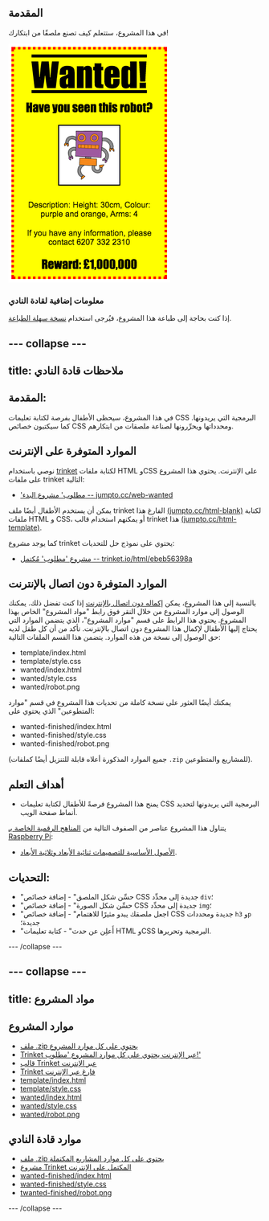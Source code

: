 ## المقدمة

في هذا المشروع، ستتعلم كيف تصنع ملصقًا من ابتكارك!

![screenshot](images/wanted-final.png)

### معلومات إضافية لقادة النادي

إذا كنت بحاجة إلى طباعة هذا المشروع، فيُرجى استخدام [نسخة سهلة الطباعة](https://projects.raspberrypi.org/ar-SA/projects/wanted/print).


--- collapse ---
---
title: ملاحظات قادة النادي
---


## المقدمة:
في هذا المشروع، سيحظى الأطفال بفرصة لكتابة تعليمات CSS البرمجية التي يريدونها. كما سيكتبون خصائص CSS ومحدداتها ويحرِّرونها لصناعة ملصقات من ابتكارهم.

## الموارد المتوفرة على الإنترنت

نوصي باستخدام [trinket](https://trinket.io/) لكتابة ملفات HTML وCSS على الإنترنت. يحتوي هذا المشروع على ملفات trinket التالية:

+ ['مطلوب' مشروع البدء -- jumpto.cc/web-wanted](http://jumpto.cc/web-wanted)

يمكن أن يستخدم الأطفال أيضًا ملف trinket الفارغ هذا [(jumpto.cc/html-blank)](http://jumpto.cc/html-blank) لكتابة ملفات HTML و CSS، أو يمكنهم استخدام قالب trinket هذا [(jumpto.cc/html-template)](http://jumpto.cc/html-template).

كما يوجد مشروع trinket يحتوي على نموذج حل للتحديات:

+ [مشروع 'مطلوب' مُكتمل -- trinket.io/html/ebeb56398a](https://trinket.io/html/ebeb56398a)

## الموارد المتوفرة دون اتصال بالإنترنت
بالنسبة إلى هذا المشروع، يمكن [إكماله دون اتصال بالإنترنت](https://www.codeclubprojects.org/en-GB/resources/webdev-working-offline/) إذا كنت تفضل ذلك. يمكنك الوصول إلى موارد المشروع من خلال النقر فوق رابط "مواد المشروع" الخاص بهذا المشروع. يحتوي هذا الرابط على قسم "موارد المشروع"، الذي يتضمن الموارد التي يحتاج إليها الأطفال لإكمال هذا المشروع دون اتصال بالإنترنت. تأكد من أن كل طفل لديه حق الوصول إلى نسخة من هذه الموارد. يتضمن هذا القسم الملفات التالية:

+ template/index.html
+ template/style.css
+ wanted/index.html
+ wanted/style.css
+ wanted/robot.png

يمكنك أيضًا العثور على نسخة كاملة من تحديات هذا المشروع في قسم "موارد المتطوعين" الذي يحتوي على:

+ wanted-finished/index.html
+ wanted-finished/style.css
+ wanted-finished/robot.png

(جميع الموارد المذكورة أعلاه قابلة للتنزيل أيضًا كملفات `.zip` للمشاريع والمتطوعين).

## أهداف التعلم
+ يمنح هذا المشروع فرصةً للأطفال لكتابة تعليمات CSS البرمجية التي يريدونها لتحديد أنماط صفحة الويب.

يتناول هذا المشروع عناصر من الصفوف التالية من [المناهج الرقمية الخاصة بـ Raspberry Pi](http://rpf.io/curriculum):

+ [الأصول الأساسية للتصميمات ثنائية الأبعاد وثلاثية الأبعاد](https://www.raspberrypi.org/curriculum/design/creator).

## التحديات:
+ "حسِّن شكل الملصق" - إضافة خصائص CSS جديدة إلى محدِّد `div`؛
+ "حسِّن شكل الصورة" - إضافة خصائص CSS جديدة إلى محدِّد `img`؛
+ "اجعل ملصقك يبدو مثيرًا للاهتمام" - إضافة خصائص CSS جديدة ومحددات `h3` و`p` جديدة؛
+ "أَعلِن عن حدث" - كتابة تعليمات HTML وCSS البرمجية وتحريرها.


--- /collapse ---


--- collapse ---
---
title: مواد المشروع
---
## موارد المشروع
* [ملف .zip يحتوي على كل موارد المشروع](resources/wanted-project-resources.zip)
* [Trinket عبر الإنترنت يحتوي على كل موارد المشروع 'مطلوب!'](http://jumpto.cc/web-wanted)
* [قالب Trinket عبر الإنترنت](http://jumpto.cc/trinket-template)
* [Trinket فارغ عبر الإنترنت](http://jumpto.cc/trinket-blank)
* [template/index.html](resources/template-index.html)
* [template/style.css](resources/template-style.css)
* [wanted/index.html](resources/wanted-index.html)
* [wanted/style.css](resources/wanted-style.css)
* [wanted/robot.png](resources/wanted-robot.png)

## موارد قادة النادي
* [ملف .zip يحتوي على كل موارد المشاريع المكتملة](resources/wanted-volunteer-resources.zip)
* [مشروع Trinket المكتمل على الإنترنت](https://trinket.io/html/ebeb56398a)
* [wanted-finished/index.html](resources/wanted-finished-index.html)
* [wanted-finished/style.css](resources/wanted-finished-style.css)
* [twanted-finished/robot.png](resources/twanted-finished-robot.png)

--- /collapse ---

